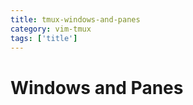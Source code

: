 ```yaml
---
title: tmux-windows-and-panes
category: vim-tmux
tags: ['title']
---
```


Windows and Panes
=================
